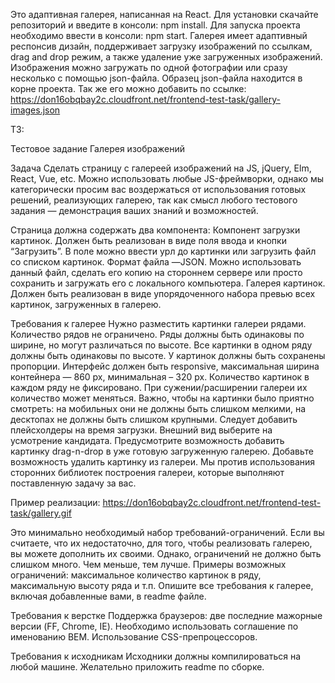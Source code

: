 Это адаптивная галерея, написанная на React.
Для установки скачайте репозиторий и введите в консоли: npm install.
Для запуска проекта необходимо ввести в консоли: npm start.
Галерея имеет адаптивный респонсив дизайн, поддерживает загрузку изображений по ссылкам, drag and drop режим, а также удаление уже загруженных изображений.
Изображения можно загружать по одной фотографии или сразу несколько с помощью json-файла.
Образец json-файла находится в корне проекта.
Так же его можно добавить по ссылке: https://don16obqbay2c.cloudfront.net/frontend-test-task/gallery-images.json

ТЗ:

Тестовое задание
Галерея изображений

Задача
Сделать страницу с галереей изображений на JS, jQuery, Elm, React, Vue, etc. Можно использовать любые JS-фреймворки, однако мы категорически просим вас воздержаться от использования готовых решений, реализующих галерею, так как смысл любого тестового задания — демонстрация ваших знаний и возможностей.

Страница должна содержать два компонента:
Компонент загрузки картинок.
Должен быть реализован в виде поля ввода и кнопки “Загрузить”. В поле можно ввести урл до картинки или загрузить файл со списком картинок. Формат файла —JSON. Можно использовать данный файл, сделать его копию на стороннем сервере или просто сохранить и загружать его с локального компьютера.
Галерея картинок.
Должен быть реализован в виде упорядоченного набора превью всех картинок, загруженных в галерею.

Требования к галерее
Нужно разместить картинки галереи рядами. Количество рядов не ограничено.
Ряды должны быть одинаковы по ширине, но могут различаться по высоте. 
Все картинки в одном ряду должны быть одинаковы по высоте.
У картинок должны быть сохранены пропорции.
Интерфейс должен быть responsive, максимальная ширина контейнера — 860 px, минимальная – 320 px.
Количество картинок в каждом ряду не фиксировано. При сужении/расширении галереи их количество может меняться. 
Важно, чтобы на картинки было приятно смотреть: на мобильных они не должны быть слишком мелкими, на десктопах не должны быть слишком крупными.
Следует добавить плейсхолдеры на время загрузки. Внешний вид выберите на усмотрение кандидата.
Предусмотрите  возможность добавить картинку drag-n-drop в уже готовую загруженную галерею.
Добавьте возможность удалить картинку из галереи.
Мы против использования сторонних библиотек построения галереи, которые выполняют поставленную задачу за вас.



Пример реализации:  https://don16obqbay2c.cloudfront.net/frontend-test-task/gallery.gif 

Это минимально необходимый набор требований-ограничений. Если вы считаете, что их недостаточно, для того, чтобы реализовать галерею, вы можете дополнить их своими. Однако, ограничений не должно быть слишком много. Чем меньше, тем лучше. Примеры возможных ограничений: максимальное количество картинок в ряду, максимальную высоту ряда и т.п. Опишите все требования к галерее, включая добавленные вами, в readme файле. 

Требования к верстке
Поддержка браузеров: две последние мажорные версии (FF, Chrome, IE).
Необходимо использовать соглашение по именованию BEM.
Использование CSS-препроцессоров.

Требования к исходникам
Исходники должны компилироваться на любой машине. Желательно приложить readme по сборке.


